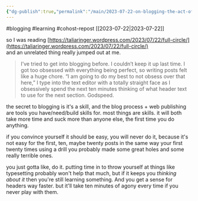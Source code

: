 ```yaml
---
{"dg-publish":true,"permalink":"/main/2023-07-22-on-blogging-the-act-of-writing-a-blog-and-the-process-of-learning-any-skill-even-if-you-don-t-realize-it-is-one/","noteIcon":"","created":"2023-08-09T14:50:47.539-04:00","updated":"2023-10-06T22:49:10.586-04:00"}
---
```


#blogging #learning #cohost-repost
[[2023-07-22\|2023-07-22]]

so I was reading [https://taliaringer.wordpress.com/2023/07/22/full-circle/](https://taliaringer.wordpress.com/2023/07/22/full-circle/)  
and an unrelated thing really jumped out at me.

> I’ve tried to get into blogging before. I couldn’t keep it up last time. I got too obsessed with everything being perfect, so writing posts felt like a huge chore. “I am going to do my best to not obsess over that here,” I type into the text editor with a totally straight face as I obsessively spend the next ten minutes thinking of what header text to use for the next section. Godspeed.

the secret to blogging is it's a skill, and the blog process + web publishing are tools you have/need/build skills for. most things are skills. it will both take more time and suck more than anyone else, the first time you do anything.

if you convince yourself it should be easy, you will never do it, because it's not easy for the first, ten, maybe twenty posts in the same way your first twenty times using a drill you probably made some great holes and some really terrible ones.

you just gotta like, do it. putting time in to throw yourself at things like typesetting probably won't help that much, but if it keeps you _thinking about it_ then you're still learning something. And you get a sense for headers way faster. but it'll take ten minutes of agony every time if you never play with them.